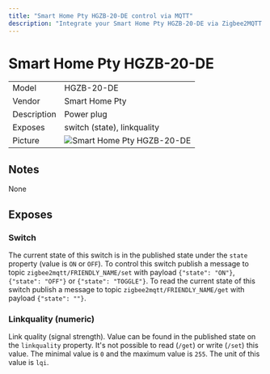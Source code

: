 ```yaml
---
title: "Smart Home Pty HGZB-20-DE control via MQTT"
description: "Integrate your Smart Home Pty HGZB-20-DE via Zigbee2MQTT with whatever smart home infrastructure you are using without the vendors bridge or gateway."
---
```


<!-- !!!! -->
<!-- ATTENTION: This file is auto-generated through docgen! -->
<!-- You can only edit the "## Notes"-Section. -->
<!-- !!!! -->

# Smart Home Pty HGZB-20-DE

|     |     |
|-----|-----|
| Model | HGZB-20-DE  |
| Vendor  | Smart Home Pty  |
| Description | Power plug |
| Exposes | switch (state), linkquality |
| Picture | ![Smart Home Pty HGZB-20-DE](https://psi-4ward.github.io/zigbee2mqtt-docs/images/devices/HGZB-20-DE.jpg) |


## Notes

None



## Exposes

### Switch 
The current state of this switch is in the published state under the `state` property (value is `ON` or `OFF`).
To control this switch publish a message to topic `zigbee2mqtt/FRIENDLY_NAME/set` with payload `{"state": "ON"}`, `{"state": "OFF"}` or `{"state": "TOGGLE"}`.
To read the current state of this switch publish a message to topic `zigbee2mqtt/FRIENDLY_NAME/get` with payload `{"state": ""}`.

### Linkquality (numeric)
Link quality (signal strength).
Value can be found in the published state on the `linkquality` property.
It's not possible to read (`/get`) or write (`/set`) this value.
The minimal value is `0` and the maximum value is `255`.
The unit of this value is `lqi`.

